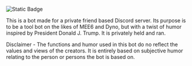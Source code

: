 ![Static Badge](https://img.shields.io/badge/DJT-Running-red)

This is a bot made for a private friend based Discord server. Its purpose is to be a tool bot on the likes of MEE6 and Dyno, but with a twist of humor inspired by President Donald J. Trump. It is privately held and ran.

Disclaimer - The functions and humor used in this bot do no reflect the values and views of the creators. It is entirely based on subjective humor relating to the person or persons the bot is based on.

